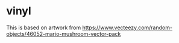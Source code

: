 # vinyl

This is based on artwork from https://www.vecteezy.com/random-objects/46052-mario-mushroom-vector-pack

